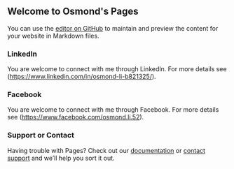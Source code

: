 ## Welcome to Osmond's Pages

You can use the [editor on GitHub](https://github.com/osmondli/osmondli.github.io/edit/master/index.md) to maintain and preview the content for your website in Markdown files.

### Linkedln

You are welcome to connect with me through Linkedln. 
For more details see (https://www.linkedin.com/in/osmond-li-b821325/).

### Facebook

You are welcome to connect with me through Facebook. 
For more details see (https://www.facebook.com/osmond.li.52).

### Support or Contact

Having trouble with Pages? Check out our [documentation](https://help.github.com/categories/github-pages-basics/) or [contact support](https://github.com/contact) and we’ll help you sort it out.
